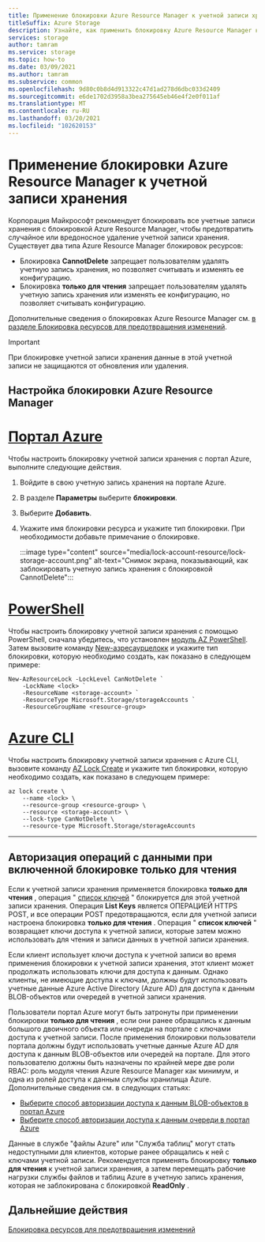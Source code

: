 ```yaml
---
title: Применение блокировки Azure Resource Manager к учетной записи хранения
titleSuffix: Azure Storage
description: Узнайте, как применить блокировку Azure Resource Manager к учетной записи хранения.
services: storage
author: tamram
ms.service: storage
ms.topic: how-to
ms.date: 03/09/2021
ms.author: tamram
ms.subservice: common
ms.openlocfilehash: 9d80c0b8d4d913322c47d1ad278d6dbc033d2409
ms.sourcegitcommit: e6de1702d3958a3bea275645eb46e4f2e0f011af
ms.translationtype: MT
ms.contentlocale: ru-RU
ms.lasthandoff: 03/20/2021
ms.locfileid: "102620153"
---
```

# <a name="apply-an-azure-resource-manager-lock-to-a-storage-account"></a>Применение блокировки Azure Resource Manager к учетной записи хранения

Корпорация Майкрософт рекомендует блокировать все учетные записи хранения с блокировкой Azure Resource Manager, чтобы предотвратить случайное или вредоносное удаление учетной записи хранения. Существует два типа Azure Resource Manager блокировок ресурсов:

- Блокировка **CannotDelete** запрещает пользователям удалять учетную запись хранения, но позволяет считывать и изменять ее конфигурацию.
- Блокировка **только для чтения** запрещает пользователям удалять учетную запись хранения или изменять ее конфигурацию, но позволяет считывать конфигурацию.

Дополнительные сведения о блокировках Azure Resource Manager см. [в разделе Блокировка ресурсов для предотвращения изменений](../../azure-resource-manager/management/lock-resources.md).

> [!IMPORTANT]
> При блокировке учетной записи хранения данные в этой учетной записи не защищаются от обновления или удаления.

## <a name="configure-an-azure-resource-manager-lock"></a>Настройка блокировки Azure Resource Manager

# <a name="azure-portal"></a>[Портал Azure](#tab/portal)

Чтобы настроить блокировку учетной записи хранения с портал Azure, выполните следующие действия.

1. Войдите в свою учетную запись хранения на портале Azure.
1. В разделе **Параметры** выберите **блокировки**.
1. Выберите **Добавить**.
1. Укажите имя блокировки ресурса и укажите тип блокировки. При необходимости добавьте примечание о блокировке.

    :::image type="content" source="media/lock-account-resource/lock-storage-account.png" alt-text="Снимок экрана, показывающий, как заблокировать учетную запись хранения с блокировкой CannotDelete":::

# <a name="powershell"></a>[PowerShell](#tab/azure-powershell)

Чтобы настроить блокировку учетной записи хранения с помощью PowerShell, сначала убедитесь, что установлен [модуль AZ PowerShell](https://www.powershellgallery.com/packages/Az). Затем вызовите команду [New-азресаурцелокк](/powershell/module/az.resources/new-azresourcelock) и укажите тип блокировки, которую необходимо создать, как показано в следующем примере:

```azurepowershell
New-AzResourceLock -LockLevel CanNotDelete `
    -LockName <lock> `
    -ResourceName <storage-account> `
    -ResourceType Microsoft.Storage/storageAccounts `
    -ResourceGroupName <resource-group>
```

# <a name="azure-cli"></a>[Azure CLI](#tab/azure-cli)

Чтобы настроить блокировку учетной записи хранения с Azure CLI, вызовите команду [AZ Lock Create](/cli/azure/lock#az_lock_create) и укажите тип блокировки, которую необходимо создать, как показано в следующем примере:

```azurecli
az lock create \
    --name <lock> \
    --resource-group <resource-group> \
    --resource <storage-account> \
    --lock-type CanNotDelete \
    --resource-type Microsoft.Storage/storageAccounts
```

---

## <a name="authorizing-data-operations-when-a-readonly-lock-is-in-effect"></a>Авторизация операций с данными при включенной блокировке только для чтения

Если к учетной записи хранения применяется блокировка **только для чтения** , операция " [список ключей](/rest/api/storagerp/storageaccounts/listkeys) " блокируется для этой учетной записи хранения. Операция **List Keys** является ОПЕРАЦИЕЙ HTTPS POST, и все операции POST предотвращаются, если для учетной записи настроена блокировка **только для чтения** . Операция " **список ключей** " возвращает ключи доступа к учетной записи, которые затем можно использовать для чтения и записи данных в учетной записи хранения.

Если клиент использует ключи доступа к учетной записи во время применения блокировки к учетной записи хранения, этот клиент может продолжать использовать ключи для доступа к данным. Однако клиенты, не имеющие доступа к ключам, должны будут использовать учетные данные Azure Active Directory (Azure AD) для доступа к данным BLOB-объектов или очередей в учетной записи хранения.

Пользователи портал Azure могут быть затронуты при применении блокировки **только для чтения** , если они ранее обращались к данным большого двоичного объекта или очереди на портале с ключами доступа к учетной записи. После применения блокировки пользователи портала должны будут использовать учетные данные Azure AD для доступа к данным BLOB-объектов или очередей на портале. Для этого пользователю должны быть назначены по крайней мере две роли RBAC: роль модуля чтения Azure Resource Manager как минимум, и одна из ролей доступа к данным службы хранилища Azure. Дополнительные сведения см. в следующих статьях:

- [Выберите способ авторизации доступа к данным BLOB-объектов в портал Azure](../blobs/authorize-data-operations-portal.md)
- [Выберите способ авторизации доступа к данным очереди в портал Azure](../queues/authorize-data-operations-portal.md)

Данные в службе "файлы Azure" или "Служба таблиц" могут стать недоступными для клиентов, которые ранее обращались к ней с ключами учетной записи. Рекомендуется применять блокировку **только для чтения** к учетной записи хранения, а затем перемещать рабочие нагрузки службы файлов и таблиц Azure в учетную запись хранения, которая не заблокирована с блокировкой **ReadOnly** .

## <a name="next-steps"></a>Дальнейшие действия

[Блокировка ресурсов для предотвращения изменений](../../azure-resource-manager/management/lock-resources.md)
